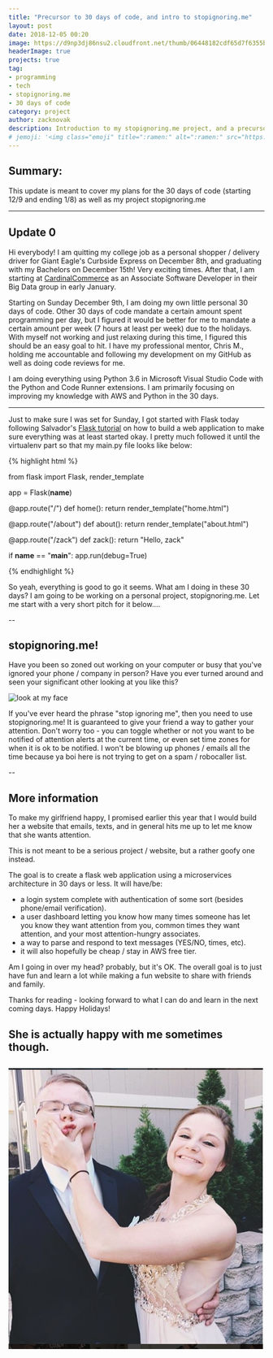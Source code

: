 ```yaml
---
title: "Precursor to 30 days of code, and intro to stopignoring.me"
layout: post
date: 2018-12-05 00:20
image: https://d9np3dj86nsu2.cloudfront.net/thumb/06448182cdf65d7f6355be9dfc55ffc8/240_277
headerImage: true
projects: true
tag:
- programming
- tech
- stopignoring.me
- 30 days of code
category: project
author: zacknovak
description: Introduction to my stopignoring.me project, and a precursor to 30 days of code.
# jemoji: '<img class="emoji" title=":ramen:" alt=":ramen:" src="https://assets.github.com/images/icons/emoji/unicode/1f35c.png" height="20" width="20" align="absmiddle">'
---
```


## Summary:

This update is meant to cover my plans for the 30 days of code (starting 12/9 and ending 1/8) as well as my project stopignoring.me

---

## Update 0

Hi everybody! I am quitting my college job as a personal shopper / delivery driver for Giant Eagle's Curbside Express on December 8th, and graduating with my Bachelors on December 15th! Very exciting times. After that, I am starting at [CardinalCommerce](https://www.cardinalcommerce.com/) as an Associate Software Developer in their Big Data group in early January. 

Starting on Sunday December 9th, I am doing my own little personal 30 days of code. Other 30 days of code mandate a certain amount spent programming per day, but I figured it would be better for me to mandate a certain amount per week (7 hours at least per week) due to the holidays. With myself not working and just relaxing during this time, I figured this should be an easy goal to hit. I have my professional mentor, Chris M., holding me accountable and following my development on my GitHub as well as doing code reviews for me. 

I am doing everything using Python 3.6 in Microsoft Visual Studio Code with the Python and Code Runner extensions. I am primarily focusing on improving my knowledge with AWS and Python in the 30 days.

---

Just to make sure I was set for Sunday, I got started with Flask today following Salvador's [Flask tutorial](https://medium.freecodecamp.org/how-to-build-a-web-application-using-flask-and-deploy-it-to-the-cloud-3551c985e492) on how to build a web application to make sure everything was at least started okay. I pretty much followed it until the virtualenv part so that my main.py file looks like below:

{% highlight html %}

from flask import Flask, render_template     

app = Flask(__name__)

@app.route("/")
def home():
    return render_template("home.html")

@app.route("/about")
def about():
    return render_template("about.html")    

@app.route("/zack")
def zack():
    return "Hello, zack"

if __name__ == "__main__":
    app.run(debug=True)

{% endhighlight %}

So yeah, everything is good to go it seems. What am I doing in these 30 days? I am going to be working on a personal project, stopignoring.me. Let me start with a very short pitch for it below....

--

## stopignoring.me!

Have you been so zoned out working on your computer or busy that you've ignored your phone / company in person? Have you ever turned around and seen your significant other looking at you like this?

![look at my face](https://media.giphy.com/media/3BgE1S5ZHf0li/giphy.gif) 

If you've ever heard the phrase "stop ignoring me", then you need to use stopignoring.me! It is guaranteed to give your friend a way to gather your attention. Don't worry too - you can toggle whether or not you want to be notified of attention alerts at the current time, or even set time zones for when it is ok to be notified. I won't be blowing up phones / emails all the time because ya boi here is not trying to get on a spam / robocaller list.


--

## More information

To make my girlfriend happy, I promised earlier this year that I would build her a website that emails, texts, and in general hits me up to let me know that she wants attention. 

This is not meant to be a serious project / website, but a rather goofy one instead. 

The goal is to create a flask web application using a microservices architecture in 30 days or less. It will have/be:

- a login system complete with authentication of some sort (besides phone/email verification).
- a user dashboard letting you know how many times someone has let you know they want attention from you, common times they want attention, and your most attention-hungry associates.
- a way to parse and respond to text messages (YES/NO, times, etc).
- it will also hopefully be cheap / stay in AWS free tier.




Am I going in over my head? probably, but it's OK. The overall goal is to just have fun and learn a lot while making a fun website to share with friends and family.

Thanks for reading - looking forward to what I can do and learn in the next coming days. Happy Holidays!

## She is actually happy with me sometimes though. 
![She is happy with me sometimes tho](https://github.com/Novak478/novak478.github.io/blob/master/assets/images/paige_sickoftakingpictures.PNG?raw=true)
---

[1]: http://daringfireball.net/projects/markdown/
[2]: http://www.fileformat.info/info/unicode/char/2163/index.htm
[3]: http://www.markitdown.net/
[4]: http://daringfireball.net/projects/markdown/basics
[5]: http://daringfireball.net/projects/markdown/syntax
[6]: http://kune.fr/wp-content/uploads/2013/10/ghost-blog.jpg
